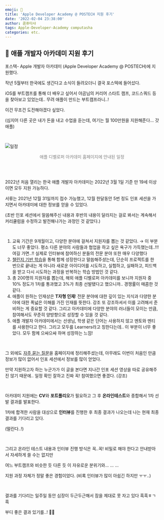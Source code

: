```yaml
---
emoji: 🍏
title: 'Apple Developer Academy @ POSTECH 지원 후기'
date: '2022-02-04 23:38:00'
author: 콤퓨타샤
tags: Apple-Developer-Academy computasha
categories: etc.
---
```


## 📃 애플 개발자 아카데미 지원 후기

포스텍- Apple 개발자 아카데미 (Apple Developer Academy @ POSTECH)에 지원했다.

작년 5월부터 한국에도 생긴다고 소식이 들려오더니 결국 포스텍에 들어섰다.

iOS를 부트캠프를 통해 더 배우고 싶어서 야곰님의 커리어 스타트 캠프, 코드스쿼드 등을 찾아보고 있었는데.. 무려 애플이 만드는 부트캠프라니..!

이건 무조건 도전해야겠다 싶었다.

(심지어 다른 곳은 내가 돈을 내고 수업을 듣는데, 여기는 월 100만원을 지원해준다... 갓 애플)

<br>

![일정](/schedule.png)

<div style="text-align:center"><span style="color:gray;">애플 디벨로퍼 아카데미 홈페이지에 안내된 일정</span></div>

<br><br>

2022년 처음 열리는 한국 애플 개발자 아카데미는 2022년 3월 1일 기준 만 19세 이상이면 모두 지원 가능하다.

서류는 2021년 12월 31일까지 접수 가능했고, 12월 한달동안 5번 정도 인포 세션을 가지면서 아카데미에 대한 정보를 얻을 수 있었다.

(초반 인포 세션에서 말씀해주신 내용과 후반의 내용이 달라지는 걸로 봐서는 계속해서 커리큘럼을 수정하고 발전해나가는 과정인 것 같았다.)

<br>

1. 교육 기간은 9개월이고, 다양한 분야에 걸쳐서 지원자를 뽑는 것 같았다. → 이 부분도 너무 좋았다. 평소 다른 분야의 사람들과 협업을 하고 싶은 욕구가 가득했는데..!!! 여길 가면..!! 실제로 인터뷰에 참여하신 분들의 전문 분야 또한 매우 다양했다
2. [챌린지 기반 학습](https://www.challengebasedlearning.org)을 통해 함께 성장한다고 말씀해주셨는데, 단순히 프로젝트를 한 번으로 끝내는 게 아니라 새로운 아이디어를 시도하고, 실험하고, 실패하고, 피드백을 받고 다시 시도하는 과정을 반복하는 학습 방법인 것 같다. 
3. 총 200명의 지원자를 뽑는데, 해외 애플 디벨로퍼 아카데미를 보니까 지원자 중 10% 정도가 1차를 통과했고 3%가 최종 선발됐다고 했으니까.. 경쟁률이 매콤한 것 같다.
4. 애플이 원하는 인재상은 **T자형 인재**! 전문 분야에 대한 깊이 있는 지식과 다양한 분야에 대한 폭넓은 이해를 가진 인재를 뜻한다. 강조 또 강조하셔서 이를 고려해서 준비하는 게 중요할 것 같다. 그리고 아카데미에 다양한 분야의 러너들이 모이는 만큼, 참여해서도 꾸준히 양방향으로 성장할 수 있을 것 같다. 
5. 애플 개발자 아카데미에서는 선생님, 학생 같은 단어는 사용하지 않고 멘토와 멘티를 사용한다고 한다. 그리고 모두를 Learners라고 칭한다는데.. 이 부분이 너무 좋았다. 모두 함께 으쌰으쌰 하며 성장하는 느낌!

<br>

그 외에도 [자주 묻는 질문](https://www.notion.so/For-more-information-on-the-academy-220117-ver-03bc4b9909ce4ee9b541348e7451ff3b)을 홈페이지에 정리해주셨는데, 아무래도 이번이 처음인 만큼 정보가 많이 없어서 인포 세션에서 정보를 많이 얻었다. 

만약 지원하고자 하는 누군가가 이 글을 본다면 지나간 인포 세션 영상을 따로 공유해주진 않기 때문에.. 일정 확인 잘하고 진짜 꼭! 참여했으면 좋겠다. (강조)

<br>

아카데미 지원에는 **CV**와 **포트폴리오**가 필요하고 그 후 **온라인테스트**와 종합해서 1차 선발 결과를 발표한다.

1차에 합격한 사람을 대상으로 **인터뷰**를 진행한 후 최종 결과가 나오는데 나는 현재 최종 결과를 기다리고 있다. 

(떨린다..!)

<br>

그리고 온라인 테스트 내용과 인터뷰 진행 방식은 꼭..꼭! 비밀로 해야 한다고 안내받아서 자세하게 쓸 수는 없지만

여느 부트캠프와 비슷한 듯 다른 듯 이 자유로운 분위기와... ... ...

지원 과정 자체가 정말 좋은 경험이었다. (비록 인터뷰가 많이 아쉽긴 하지만 ㅜㅜ..)

<br>

결과를 기다리는 일주일 동안 심장이 두근두근해서 잠을 제대로 못 자고 있다 흑흑ㅎㄱ흑

부디 좋은 결과 있기를..! 🙏🏻

<br><br>


```toc

```